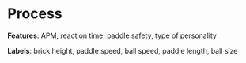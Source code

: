 # Process

**Features**: APM, reaction time, paddle safety, type of personality

**Labels**: brick height, paddle speed, ball speed, paddle length, ball size